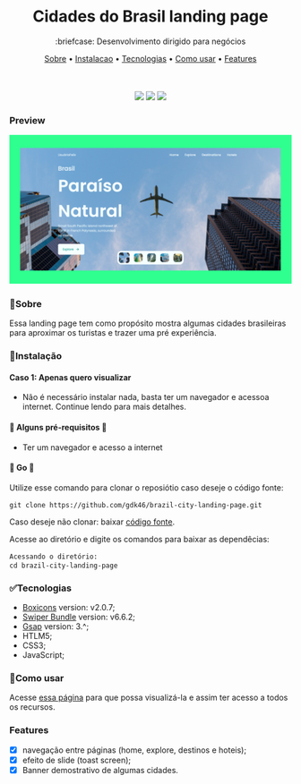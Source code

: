 <h1 align="center">
    Cidades do Brasil landing page
</h1>

<p align="center"> 
:briefcase: Desenvolvimento dirigido para negócios
</p>

<p align="center" style="margin-bottom:50px;">
 <a href="#🏁Sobre">Sobre</a> •
 <a href="#🧰Instalação">Instalacao</a> • 
 <a href="#✅tecnologias">Tecnologias</a> • 
 <a href="#📄como-usar">Como usar</a> •
 <a href="#features">Features</a> 
</p>

<p align="center">
<img src="https://img.shields.io/static/v1?label=Tec.&message=HTML5&color=E34F26&style=for-the-badge&logo=Html5"/>
<img src="https://img.shields.io/static/v1?label=Tec.&message=CSS3&color=1572B6&style=for-the-badge&logo=CSS3"/>
<img src="https://img.shields.io/static/v1?label=tec.&message=JavaScript&color=F7DF1E&style=for-the-badge&logo=JavaScript"/>
</p>

### Preview
![Landing Page](/preview.png)

### 🏁Sobre
Essa landing page tem como propósito mostra algumas cidades brasileiras para aproximar os turistas e trazer uma pré experiência.


### 🧰Instalação
#### Caso 1: Apenas quero visualizar
- Não é necessário instalar nada, basta ter um navegador e acessoa internet. Continue lendo para mais detalhes.

#### 🚧 Alguns pré-requisitos 🚧
- Ter um navegador e acesso a internet

#### 🚀 Go 🚀
Utilize esse comando para clonar o reposiótio caso deseje o código fonte:
```GIT
git clone https://github.com/gdk46/brazil-city-landing-page.git
```
Caso deseje não clonar: baixar [código fonte](https://github.com/gdk46/brazil-city-landing-page/archive/refs/heads/main.zip).

Acesse ao diretório e digite os comandos para baixar as dependêcias:
```
Acessando o diretório:
cd brazil-city-landing-page
```

### ✅Tecnologias

* [Boxicons](https://iconify.design/icon-sets/bx/) version: v2.0.7;
* [Swiper Bundle](https://www.npmjs.com/) version: v6.6.2;
* [Gsap](https://greensock.com/gsap/) version: 3.^;
* HTLM5;
* CSS3;
* JavaScript;


### 📄Como usar
Acesse [essa página](https://gdk46.github.io/brazil-city-landing-page/) para que possa visualizá-la e assim ter acesso a todos
os recursos.

### Features

- [x] navegação entre páginas (home, explore, destinos e hoteis);
- [x] efeito de slide (toast screen);
- [x] Banner demostrativo de algumas cidades.
